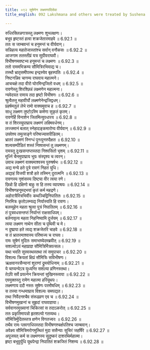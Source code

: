 ```yaml
---
title: ०९२ सुषेणेन लक्ष्मणादिसेवा
title_english: 092 Lakshmana and others were treated by Sushena

---
```



रुधिरक्लिन्नगात्रस्तु लक्ष्मणः शुभलक्षणः।  
बभूव हृष्टस्तं हत्वा शक्रजेतारमाहवे ॥ 6.92.1 ॥   
ततः स जाम्बवन्तं च हनुमन्तं च वीर्यवान्।  
सन्निहत्य महातेजास्तांश्च सर्वान् वनौकसः ॥ 6.92.2 ॥   
आजगाम ततस्तीव्रं यत्र सुग्रीवराघवौ।  
विभीषणमवष्टभ्य हनूमन्तं च लक्ष्मणः ॥ 6.92.3 ॥   
ततो राममभिक्रम्य सौमित्रिरभिवाद्य च।  
तस्थौ भ्रातृसमीपस्थ इन्द्रस्येव बृहस्पतिः ॥ 6.92.4 ॥   
निष्टनन्निव चागम्य राघवाय महात्मने।  
आचचक्षे तदा वीरो घोरमिन्द्रजितो वधम् ॥ 6.92.5 ॥   
रावणेस्तु शिरश्छिन्नं लक्ष्मणेन महात्मना।  
न्यवेदयत रामाय तदा हृष्टो विभीषणः ॥ 6.92.6 ॥   
श्रुत्वैतत्तु महावीर्यो लक्ष्मणेनेन्द्रजिद्वधम्।  
प्रहर्षमतुलं लेभे रामो वाक्यमुवाच ह ॥ 6.92.7 ॥   
साधु लक्ष्मण तुष्टोऽस्मि कर्मणा सुकृतं कृतम्।  
रावणेर्हि विनाशेन जितमित्युपधारय ॥ 6.92.8 ॥   
स तं शिरस्युपाघ्राय लक्ष्मणं लक्ष्मिवर्धनम्।  
लज्जमानं बलात् स्नेहादङ्कमारोप्य वीर्यवान् ॥ 6.92.9 ॥   
उपवेश्य तमुत्सङ्गे परिष्वज्यावपीडितम्।  
भ्रातरं लक्ष्मणं स्निग्धं पुनःपुनरुदैक्षत ॥ 6.92.10 ॥   
शल्यसम्पीडितं शस्तं निश्वसन्तं तु लक्ष्मणम्।  
रामस्तु दुःखसन्तप्तस्तदा निश्वसितो भृशम् ॥ 6.92.11 ॥   
मूर्ध्नि चैनमुपाघ्राय भूयः संस्पृश्य च त्वरन्।  
उवाच लक्ष्मणं वाक्यमाश्वस्य पुरुषर्षभः ॥ 6.92.12 ॥   
अद्य मन्ये हते पुत्रे रावणं निहतं युधि।  
अद्याहं विजयी शत्रौ हते तस्मिन् दुरात्मनि ॥ 6.92.13 ॥   
रावणस्य नृशंसस्य दिष्ट्या वीर त्वया रणे।  
छिन्नो हि दक्षिणो बाहुः स हि तस्य व्यापश्रयः ॥ 6.92.14 ॥   
विभीषणहनूमद्भयां कृतं कर्म महद्रणे।  
अहोरात्रैस्त्रिभिर्वीरः कथञ्चिद्विनिपातितः ॥ 6.92.15 ॥   
निरमित्रः कृतोऽस्म्यद्य निर्यास्यति हि रावणः।  
बलव्यूहेन महता श्रुत्वा पुत्रं निपातितम् ॥ 6.92.16 ॥   
तं पुत्रवधसन्तप्तं निर्यान्तं राक्षसाधिपम्।  
बलेनावृत्य महता निहनिष्यामि दुर्जयम् ॥ 6.92.17 ॥   
त्वया लक्ष्मण नाथेन सीता च पृथिवी च मे।  
न दुष्प्रापा हते त्वद्य शक्रजेतरि चाहवे ॥ 6.92.18 ॥   
स तं भ्रातरमाश्वास्य परिष्वज्य च राघवः।  
रामः सुषेणं मुदितः समाभाष्येदमब्रवीत् ॥ 6.92.19 ॥   
सशल्योऽयं महाप्राज्ञ सौमित्रिर्मित्रवत्सलः।  
यथा भवति सुस्वस्थस्तथा त्वं समुपाचर ॥ 6.92.20 ॥   
विशल्यः क्रियतां क्षिप्रं सौमित्रिः सविभीषणः।  
ऋक्षवानरसैन्यानां शूराणां द्रुमयोधिनाम् ॥ 6.92.21 ॥   
ये चाप्यन्येऽत्र युध्यन्ति सशल्या व्रणिनस्तथा।  
तेऽपि सर्वे प्रयत्नेन क्रियन्तां सुखिनस्त्वया ॥ 6.92.22 ॥   
एवमुक्तस्तु रामेण महात्मा हरियूथपः।  
लक्ष्मणाय ददौ नस्तः सुषेणः परमौषधिम् ॥ 6.92.23 ॥   
स तस्या गन्धमाघ्राय विशल्यः समपद्यत।  
तथा निर्वेदनश्चैव संरूढव्रण एव च ॥ 6.92.24 ॥   
विभीषणमुखानां च सुहृदां राघवाज्ञया।  
सर्ववानरमुख्यानां चिकित्सां स तदाऽकरोत् ॥ 6.92.25 ॥   
ततः प्रकृतिमापन्नो हृतशल्यो गतव्यथः।  
सौमित्रिर्मुदितस्तत्र क्षणेन विगतज्वरः ॥ 6.92.26 ॥   
तथैव रामः प्लवगाधिपस्तदा विभीषणश्चर्क्षपतिश्च जाम्बवान्।  
अवेक्ष्य सौमित्रिमरोगमुत्थितं मुदा ससैन्याः सुचिरं जहर्षिरे ॥ 6.92.27 ॥   
अपूजयत् कर्म स लक्ष्मणस्य सुदुष्करं दाशरथिर्महात्मा।  
हृष्टा बभूवुर्युधि यूथपेन्द्रा निपातितं शक्रजितं निशम्य ॥ 6.92.28 ॥   